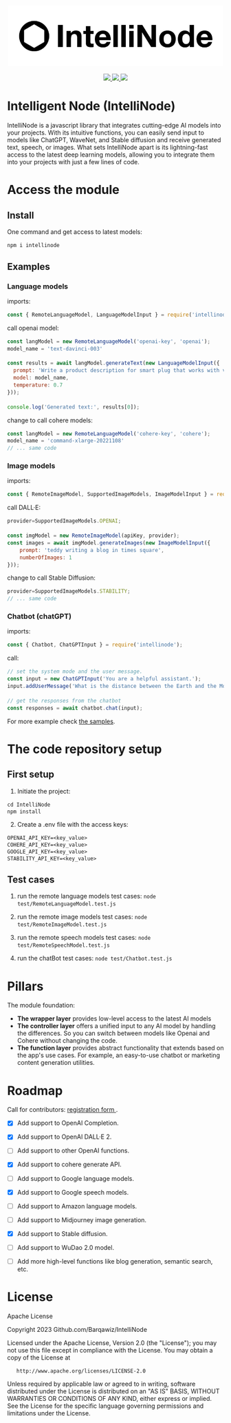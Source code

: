 
<p align="center">
<img src="images/intelligent_node_header.png" width="500em">
</p>

<p align="center">

<a href="https://www.npmjs.com/package/intellinode" alt="npm version">
    <img src="https://img.shields.io/npm/v/intellinode?style=flat-square" />
</a>

<a href="https://opensource.org/licenses/Apache-2.0" alt="licenses tag">
    <img src="https://img.shields.io/github/license/Barqawiz/IntelliJava?style=flat-square" />
</a>



<img src="https://img.shields.io/badge/builder-intelliCode-green?style=flat-square" />

</p>

# Intelligent Node (IntelliNode)
IntelliNode is a javascript library that integrates cutting-edge AI models into your projects. With its intuitive functions, you can easily send input to models like ChatGPT, WaveNet, and Stable diffusion and receive generated text, speech, or images. What sets IntelliNode apart is its lightning-fast access to the latest deep learning models, allowing you to integrate them into your projects with just a few lines of code.

# Access the module
## Install
One command and get access to latest models:
```
npm i intellinode
```

## Examples
### Language models
imports:
```js
const { RemoteLanguageModel, LanguageModelInput } = require('intellinode');
```
call openai model:
```js
const langModel = new RemoteLanguageModel('openai-key', 'openai');
model_name = 'text-davinci-003'

const results = await langModel.generateText(new LanguageModelInput({
  prompt: 'Write a product description for smart plug that works with voice assistant.',
  model: model_name,
  temperature: 0.7
}));

console.log('Generated text:', results[0]);
```
change to call cohere models:

```js
const langModel = new RemoteLanguageModel('cohere-key', 'cohere');
model_name = 'command-xlarge-20221108'
// ... same code
```

### Image models

imports:
```js
const { RemoteImageModel, SupportedImageModels, ImageModelInput } = require('intellinode');
```

call DALL·E:
```js
provider=SupportedImageModels.OPENAI;

const imgModel = new RemoteImageModel(apiKey, provider);
const images = await imgModel.generateImages(new ImageModelInput({
    prompt: 'teddy writing a blog in times square',
    numberOfImages: 1
}));
```

change to call Stable Diffusion:
```js
provider=SupportedImageModels.STABILITY;
// ... same code
```
### Chatbot (chatGPT)
imports:
```js
const { Chatbot, ChatGPTInput } = require('intellinode');
```
call:
```js
// set the system mode and the user message.
const input = new ChatGPTInput('You are a helpful assistant.');
input.addUserMessage('What is the distance between the Earth and the Moon?');

// get the responses from the chatbot
const responses = await chatbot.chat(input);
```

For more example check [the samples](https://github.com/Barqawiz/IntelliNode/tree/main/samples/command_sample).

# The code repository setup
## First setup
1. Initiate the project:
```
cd IntelliNode
npm install
```

2. Create a .env file with the access keys:<br>
```
OPENAI_API_KEY=<key_value>
COHERE_API_KEY=<key_value>
GOOGLE_API_KEY=<key_value>
STABILITY_API_KEY=<key_value>
```

## Test cases

1. run the remote language models test cases:
`node test/RemoteLanguageModel.test.js`


2. run the remote image models test cases:
`node test/RemoteImageModel.test.js`


3. run the remote speech models test cases:
`node test/RemoteSpeechModel.test.js`


4. run the chatBot test cases:
`node test/Chatbot.test.js`

# Pillars
The module foundation:

- **The wrapper layer** provides low-level access to the latest AI models
- **The controller layer** offers a unified input to any AI model by handling the differences. So you can switch between models like Openai and Cohere without changing the code.
- **The function layer** provides abstract functionality that extends based on the app's use cases. For example, an easy-to-use chatbot or marketing content generation utilities.

# Roadmap
Call for contributors:
[registration form ](https://forms.gle/2JsEHAMaj2eMQHYc9).

- [x] Add support to OpenAI Completion.
- [x] Add support to OpenAI DALL·E 2.
- [ ] Add support to other OpenAI functions.
- [x] Add support to cohere generate API.
- [ ] Add support to Google language models.
- [x] Add support to Google speech models.
- [ ] Add support to Amazon language models.
- [ ] Add support to Midjourney image generation.
- [x] Add support to Stable diffusion.
- [ ] Add support to WuDao 2.0 model.
- [ ] Add more high-level functions like blog generation, semantic search, etc.


# License
Apache License

Copyright 2023 Github.com/Barqawiz/IntelliNode

   Licensed under the Apache License, Version 2.0 (the "License");
   you may not use this file except in compliance with the License.
   You may obtain a copy of the License at

       http://www.apache.org/licenses/LICENSE-2.0

   Unless required by applicable law or agreed to in writing, software
   distributed under the License is distributed on an "AS IS" BASIS,
   WITHOUT WARRANTIES OR CONDITIONS OF ANY KIND, either express or implied.
   See the License for the specific language governing permissions and
   limitations under the License.

